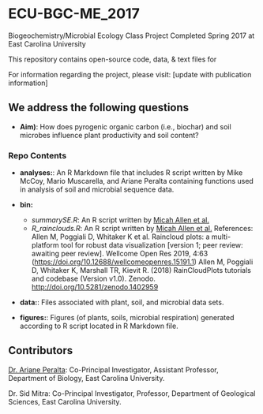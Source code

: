 # ECU-BGC-ME_2017
Biogeochemistry/Microbial Ecology Class Project Completed Spring 2017 at East Carolina University

This repository contains open-source code, data, & text files for 

For information regarding the project, please visit: [update with publication information]

## We address the following questions

* **Aim)**: How does pyrogenic organic carbon (i.e., biochar) and soil microbes influence plant productivity and soil content? 

### Repo Contents

* **analyses:**: An R Markdown file that includes R script written by Mike McCoy, Mario Muscarella, and Ariane Peralta containing functions used in analysis of soil and microbial sequence data.

* **bin:** 
	* *summarySE.R*: An R script written by [Micah Allen et al.](https://github.com/RainCloudPlots/RainCloudPlots/)
	* *R_rainclouds.R*: An R script written by [Micah Allen et al.](https://github.com/RainCloudPlots/RainCloudPlots)
References:
Allen M, Poggiali D, Whitaker K et al. Raincloud plots: a multi-platform tool for robust data visualization [version 1; peer review: awaiting peer review]. Wellcome Open Res 2019, 4:63 (https://doi.org/10.12688/wellcomeopenres.15191.1)
Allen M, Poggiali D, Whitaker K, Marshall TR, Kievit R. (2018) RainCloudPlots tutorials and codebase (Version v1.0). Zenodo. http://doi.org/10.5281/zenodo.1402959

* **data:**: Files associated with plant, soil, and microbial data sets. 

* **figures:**: Figures (of plants, soils, microbial respiration) generated according to R script located in R Markdown file.

## Contributors

[Dr. Ariane Peralta](http://www.peraltalab.com): Co-Principal Investigator, Assistant Professor, Department of Biology, East Carolina University. 

Dr. Sid Mitra: Co-Principal Investigator, Professor, Department of Geological Sciences, East Carolina University. 
